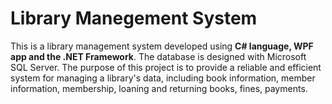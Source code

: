 # Library Manegement System

This is a library management system developed using **C# language, WPF app and the .NET Framework**. The database is designed with Microsoft SQL Server. The purpose of this project is to provide a reliable and efficient system for managing a library's data, including book information, member information, membership, loaning and returning books, fines, payments.